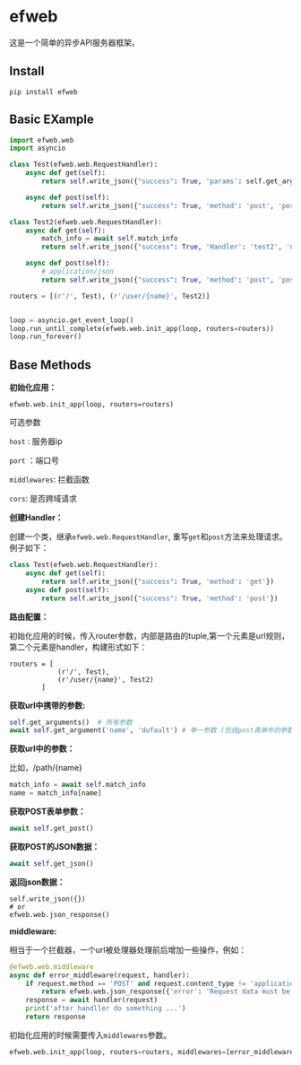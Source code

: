 # efweb

这是一个简单的异步API服务器框架。

## Install

```shell
pip install efweb
```

## Basic EXample

```python
import efweb.web
import asyncio

class Test(efweb.web.RequestHandler):
    async def get(self):
        return self.write_json({"success": True, 'params': self.get_arguments()})

    async def post(self):
        return self.write_json({"success": True, 'method': 'post', 'postdata': await self.get_post(), 'a': await self.get_argument('a')})

class Test2(efweb.web.RequestHandler):
    async def get(self):
        match_info = await self.match_info
        return self.write_json({"success": True, 'Handler': 'test2', 'name': match_info['name']})

    async def post(self):
        # application/json
        return self.write_json({"success": True, 'method': 'post', 'postjson': await self.get_json()})

routers = [(r'/', Test), (r'/user/{name}', Test2)]


loop = asyncio.get_event_loop()
loop.run_until_complete(efweb.web.init_app(loop, routers=routers)) 
loop.run_forever()

```



## Base Methods

**初始化应用：**

```
efweb.web.init_app(loop, routers=routers)
```

可选参数

`host` : 服务器ip

`port` ：端口号

`middlewares`:  拦截函数

`cors`: 是否跨域请求

**创建Handler：**

创建一个类，继承`efweb.web.RequestHandler`, 重写`get`和`post`方法来处理请求。例子如下：

```python
class Test(efweb.web.RequestHandler):
	async def get(self):
    	return self.write_json({"success": True, 'method': 'get'})
    async def post(self):
        return self.write_json({"success": True, 'method': 'post'})
```
**路由配置：**

初始化应用的时候，传入router参数，内部是路由的tuple,第一个元素是url规则，第二个元素是handler，构建形式如下：

```
routers = [
			(r'/', Test),  
			(r'/user/{name}', Test2)
		]
```

**获取url中携带的参数:**

```python
self.get_arguments()  # 所有参数
await self.get_argument('name', 'dufault') # 单一参数 (包括post表单中的参数)
```

**获取url中的参数：**

比如，/path/{name}

```python
match_info = await self.match_info
name = match_info[name]
```

**获取POST表单参数：**

```python
await self.get_post()
```

**获取POST的JSON数据：**

```python
await self.get_json()
```

**返回json数据：**

```
self.write_json({})
# or 
efweb.web.json_response()

```

**middleware:**

相当于一个拦截器，一个url被处理器处理前后增加一些操作，例如：

```python
@efweb.web.middleware
async def error_middleware(request, handler):
    if request.method == 'POST' and request.content_type != 'application/json':
        return efweb.web.json_response({'error': 'Request data must be a json type.'})
    response = await handler(request)
    print('after handller do something ...')
    return response
```

初始化应用的时候需要传入`middlewares`参数。

```python
efweb.web.init_app(loop, routers=routers, middlewares=[error_middleware])
```

